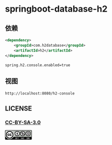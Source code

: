 # springboot-database-h2

## 依赖

```xml
<dependency>
    <groupId>com.h2database</groupId>
    <artifactId>h2</artifactId>
</dependency>
```

```properties
spring.h2.console.enabled=true
```

## 视图

`http://localhost:8080/h2-console`

## LICENSE

### [CC-BY-SA-3.0](https://creativecommons.org/licenses/by-nc-sa/3.0/cn/)

[![](LICENSE.png)](https://creativecommons.org/licenses/by-nc-sa/3.0/cn/)